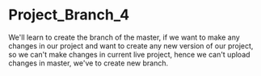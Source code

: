 # Project_Branch_4
We'll learn to create the branch of the master, if we want to make any changes in our project and want to create any new version of our project, so we can't make changes in current live project, hence we can't upload changes in master, we've to create new branch.
